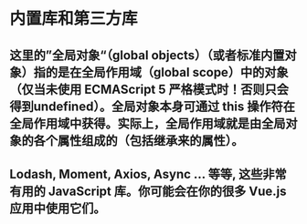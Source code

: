 # 内置库和第三方库

## 这里的”全局对象“（global objects）（或者标准内置对象）指的是在全局作用域（global scope）中的对象（仅当未使用 ECMAScript 5 严格模式时！否则只会得到undefined）。全局对象本身可通过 this 操作符在全局作用域中获得。实际上，全局作用域就是由全局对象的各个属性组成的（包括继承来的属性）。

## Lodash, Moment, Axios, Async … 等等, 这些非常有用的 JavaScript 库。你可能会在你的很多 Vue.js 应用中使用它们。
